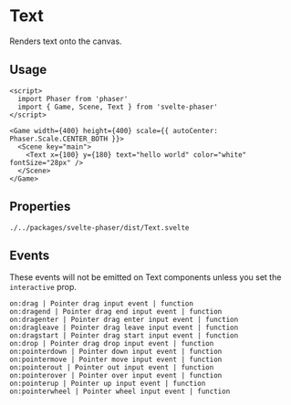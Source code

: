 # Text

Renders text onto the canvas.

## Usage

```example
<script>
  import Phaser from 'phaser'
  import { Game, Scene, Text } from 'svelte-phaser'
</script>

<Game width={400} height={400} scale={{ autoCenter: Phaser.Scale.CENTER_BOTH }}>
  <Scene key="main">
    <Text x={100} y={180} text="hello world" color="white" fontSize="28px" />
  </Scene>
</Game>
```

## Properties

```properties
./../packages/svelte-phaser/dist/Text.svelte
```

## Events

These events will not be emitted on Text components unless you set the `interactive` prop.

```properties
on:drag | Pointer drag input event | function
on:dragend | Pointer drag end input event | function
on:dragenter | Pointer drag enter input event | function
on:dragleave | Pointer drag leave input event | function
on:dragstart | Pointer drag start input event | function
on:drop | Pointer drag drop input event | function
on:pointerdown | Pointer down input event | function
on:pointermove | Pointer move input event | function
on:pointerout | Pointer out input event | function
on:pointerover | Pointer over input event | function
on:pointerup | Pointer up input event | function
on:pointerwheel | Pointer wheel input event | function
```
